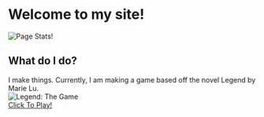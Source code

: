 # Welcome to my site!
![Page Stats!](https://github-readme-stats.vercel.app/api/pin/?username=everypizza1&repo=everypizza1.github.io&show_icons=true&bg_color=DEG,fa9372,e67097&title_color=fff&text_color=fff) 
## What do I do?
I make things. Currently, I am making a game based off the novel Legend by Marie Lu.
<br> ![Legend: The Game](https://everypizza1.github.io/Copy%20of%20Blush%20Wave%20Desktop%20Wallpaper.png)
<br> [Click To Play!]([https://link-url-here.org](https://everypizza1.github.io/LG.html))
